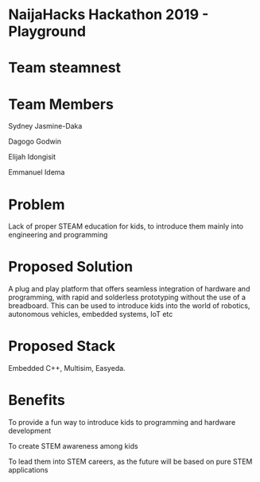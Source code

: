 # NaijaHacks Hackathon 2019 - Playground
# Team steamnest
# Team Members
   Sydney Jasmine-Daka

   Dagogo Godwin

   Elijah Idongisit

   Emmanuel Idema
# Problem
Lack of proper STEAM education for kids, to introduce them mainly into engineering and programming

# Proposed Solution
A plug and play platform that offers seamless integration of hardware and programming, with rapid and solderless prototyping without the use of a breadboard. This can be used to introduce kids into the world of robotics, autonomous vehicles, embedded systems, IoT etc

# Proposed Stack
Embedded C++, Multisim, Easyeda.

# Benefits
To provide a fun way to introduce kids to programming and hardware development

To create STEM awareness among kids

To lead them into STEM careers, as the future will be based on pure STEM applications
